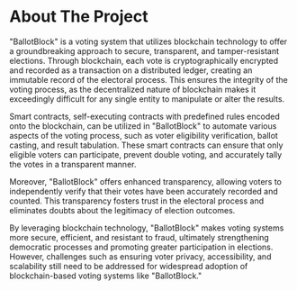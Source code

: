 # About The Project

"BallotBlock" is a voting system that utilizes blockchain technology to offer a groundbreaking approach to secure, transparent, and tamper-resistant elections. Through blockchain, each vote is cryptographically encrypted and recorded as a transaction on a distributed ledger, creating an immutable record of the electoral process. This ensures the integrity of the voting process, as the decentralized nature of blockchain makes it exceedingly difficult for any single entity to manipulate or alter the results.

Smart contracts, self-executing contracts with predefined rules encoded onto the blockchain, can be utilized in "BallotBlock" to automate various aspects of the voting process, such as voter eligibility verification, ballot casting, and result tabulation. These smart contracts can ensure that only eligible voters can participate, prevent double voting, and accurately tally the votes in a transparent manner.

Moreover, "BallotBlock" offers enhanced transparency, allowing voters to independently verify that their votes have been accurately recorded and counted. This transparency fosters trust in the electoral process and eliminates doubts about the legitimacy of election outcomes.

By leveraging blockchain technology, "BallotBlock" makes voting systems more secure, efficient, and resistant to fraud, ultimately strengthening democratic processes and promoting greater participation in elections. However, challenges such as ensuring voter privacy, accessibility, and scalability still need to be addressed for widespread adoption of blockchain-based voting systems like "BallotBlock."

